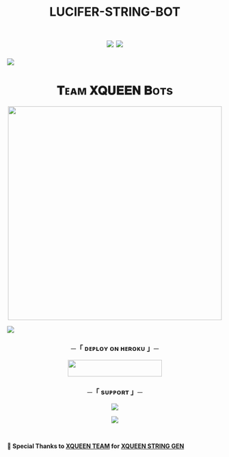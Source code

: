 <!-- 𝗫𝗤𝗨𝗘𝗘𝗡 𝗦𝗧𝗥𝗜𝗡𝗚 𝗚𝗘𝗡 -->
<h1 align="center">LUCIFER-STRING-BOT</h1>

<h1 align="center">
<img src="https://user-images.githubusercontent.com/73097560/115834477-dbab4500-a447-11eb-908a-139a6edaec5c.gif">
<img src="https://readme-typing-svg.herokuapp.com?color=FF0085&width=620&lines=🍁+🕋+𝗣𝗢𝗪𝗘𝗥𝗘𝗗+𝗕𝗬+𝗫𝗤𝗨𝗘𝗘𝗡+𝗦𝗘𝗥𝗩𝗘𝗥+🕋+🍁"></b></h3>
<img src="https://user-images.githubusercontent.com/73097560/115834477-dbab4500-a447-11eb-908a-139a6edaec5c.gif">
<h1 align="center"><b>𝐓ᴇᴀᴍ 𝐗𝐐𝐔𝐄𝐄𝐍 𝐁ᴏᴛs</b></h1>
<p align="center"><a href="https://t.me/ASHLF903"><img src="https://files.catbox.moe/lezquk.jpg" width="500"></a></p>
<img src="https://user-images.githubusercontent.com/73097560/115834477-dbab4500-a447-11eb-908a-139a6edaec5c.gif">

<h3 align="center">─「 ᴅᴇᴩʟᴏʏ ᴏɴ ʜᴇʀᴏᴋᴜ 」─</h3>

<p align="center"><a href="https://dashboard.heroku.com/new?template=https://github.com/ASIFXQUEEN/XQUEENALLSTRINGGEN2.0"> 
<img src="https://img.shields.io/badge/Deploy%20On%20Heroku-green?style=for-the-badge&logo=heroku" width="220" height="38.45"/></a></p>

<h3 align="center">─「 sᴜᴩᴩᴏʀᴛ 」─</h3>

<p align="center">
<a href="https://t.me/ASHLF903"><img src="https://img.shields.io/badge/-My%20Telegram-blue.svg?style=for-the-badge&logo=Telegram"></a>
</p>

<p align="center">
<a href="https://t.me/ARAME9"><img src="https://img.shields.io/badge/-Updates%20Channel-blue.svg?style=for-the-badge&logo=Telegram"></a>
</p>

<br>

<b>💖 Special Thanks to <a href="https://github.com/XQUEENSERVER">XQUEEN TEAM</a> for <a href="https://github.com/XQUEENSERVER/XQUEEN_STRING">XQUEEN STRING GEN</a></b>
